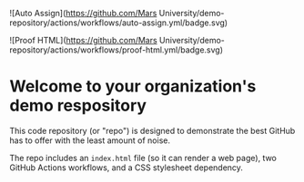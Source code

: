 ![Auto Assign](https://github.com/Mars University/demo-repository/actions/workflows/auto-assign.yml/badge.svg)

![Proof HTML](https://github.com/Mars University/demo-repository/actions/workflows/proof-html.yml/badge.svg)

# Welcome to your organization's demo respository
This code repository (or "repo") is designed to demonstrate the best GitHub has to offer with the least amount of noise.

The repo includes an `index.html` file (so it can render a web page), two GitHub Actions workflows, and a CSS stylesheet dependency.
